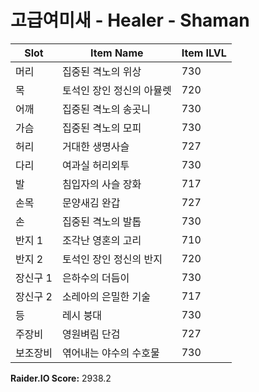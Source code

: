 #  고급여미새 -  Healer -  Shaman

| Slot | Item Name | Item ILVL |
|------|-----------|-----------|
| 머리 | 집중된 격노의 위상 | 730 |
| 목 | 토석인 장인 정신의 아뮬렛 | 720 |
| 어깨 | 집중된 격노의 송곳니 | 730 |
| 가슴 | 집중된 격노의 모피 | 730 |
| 허리 | 거대한 생명사슬 | 727 |
| 다리 | 여과실 허리외투 | 730 |
| 발 | 침입자의 사슬 장화 | 717 |
| 손목 | 문양새김 완갑 | 727 |
| 손 | 집중된 격노의 발톱 | 730 |
| 반지 1 | 조각난 영혼의 고리 | 710 |
| 반지 2 | 토석인 장인 정신의 반지 | 720 |
| 장신구 1 | 은하수의 더듬이 | 730 |
| 장신구 2 | 소레아의 은밀한 기술 | 717 |
| 등 | 레시 붕대 | 730 |
| 주장비 | 영원벼림 단검 | 727 |
| 보조장비 | 엮어내는 야수의 수호물 | 730 |

**Raider.IO Score:** 2938.2


